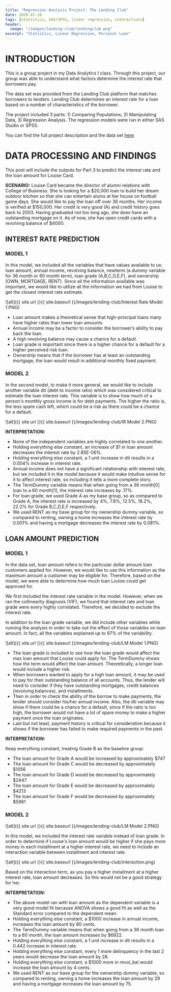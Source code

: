 ```yaml
---
title: "Regression Analysis Project: The Lending Club"
date: 2020-01-28
tags: [statistics, SAS/SPSS, linear regression, interactions]
header:
  image: "/images/lending-club/lendingclub.png"
excerpt: "Statistics, Linear Regression, Personal Loan"
---
```


# INTRODUCTION

This is a group project in my Data Analytics I class. Through this project, our group was able to understand what factors determine the interest rate that borrowers pay.

The data set was provided from the Lending Club platform that matches borrowers to lenders. Lending Club determines an interest rate for a loan based on a number of characteristics of the borrower.

The project included 3 parts: 1) Comparing Populations, 2) Manipulating Data, 3) Regression Analysis.
The regression models were run in either SAS Studio or SPSS.

You can find the full project description and the data set [here](https://github.com/AnhCao-96/Lending-Club-Project)

# DATA PROCESSING AND FINDINGS

This post will include the outputs for Part 3 to predict the interest rate and the loan amount for Louise Card.

**SCENARIO:**
Louise Card became the director of alumni relations with College of Business. She is looking for a $20,000 loan to build her dream outdoor kitchen so that she can entertain alums at her house on football game days. She would like to pay the loan off over 36 months. Her income is verified at $150,000. Her credit is very good (A) and credit history goes back to 2003. Having graduated not too long ago, she does have an outstanding mortgage on it. As of now, she has open credit cards with a revolving balance of $4000.

## INTEREST RATE PREDICTION

### MODEL 1

In this model, we included all the variables that have values available to us: loan amount, annual income, revolving balance, newterm (a dummy variable for 36 month or 60 month term), loan grade (A,B,C,D,E,F), and ownership (OWN, MORTGAGE, RENT). Since all the information available was important, we would like to utilize all the information we had from Louise to get the closest interest rate estimate.

![alt]({{ site.url }}{{ site.baseurl }}/images/lending-club/Interest Rate Model 1.PNG)

*	Loan amount makes a theoretical sense that high-principal loans many have higher rates than lower loan amounts.
*	Annual income may be a factor to consider the borrower’s ability to pay back the loan.
*	A high revolving balance may cause a chance for a default.
*	Loan grade is important since there is a higher chance for a default for a higher perceived risk loan.
*	Ownership means that if the borrower has at least an outstanding mortgage, the loan would result in additional monthly fixed payment.

### MODEL 2

In the second model, to make it more general, we would like to include another variable dti (debt to income ratio) which was considered critical to estimate the loan interest rate. This variable is to show how much of a person's monthly gross income is for debt payments. The higher the ratio is, the less spare cash left, which could be a risk as there could be a chance for a default.

![alt]({{ site.url }}{{ site.baseurl }}/images/lending-club/IR Model 2.PNG)

**INTERPRETATION:**

* None of the independent variables are highly correlated to one another.
* Holding everything else constant, an increase of $1 in loan amount decreases the interest rate by 2.85E-06%.
* Holding everything else constant, a 1 unit increase in dti results in a 0.004% increase in interest rate.
* Annual income does not have a significant relationship with interest rate, but we included it in the model because it would make intuitive sense for it to affect interest rate, so including it tells a more complete story.
* The TermDummy variable means that when going from a 36 month[0] loan to a 60 month[1], the interest rate increases by .17%.
* For loan grade, we used Grade A as my base group, so as compared to Grade A, the interest rate is increased by 4%, 7.9%, 12.5%, 18.2%, 22.2% for Grade B,C,D,E,F respectively.
* We used RENT as my base group for my ownership dummy variable, so compared to renting, owning a home increases the interest rate by 0.001% and having a mortgage decreases the interest rate by 0.081%.

## LOAN AMOUNT PREDICTION

### MODEL 1

In the data set, loan amount refers to the particular dollar amount loan customers applied for. However, we would like to use this information as the maximum amount a customer may be eligible for. Therefore, based on the model, we were able to determine how much loan Louise could get approved for.

We first included the interest rate variable in the model. However, when we ran the collinearity diagnosis (VIF), we found that interest rate and loan grade were every highly correlated. Therefore, we decided to exclude the interest rate.

In addition to the loan grade variable, we did include other variables while running the analysis in order to take out the effect of those variables on loan amount. In fact, all the variables explained up to 97% of the variability.

![alt]({{ site.url }}{{ site.baseurl }}/images/lending-club/LM Model 1.PNG)

* The loan grade is included to see how the loan grade would affect the max loan amount that Louise could apply for. The TermDummy shows how the term would affect the loan amount. Theoretically, a longer loan would include a higher risk.
* When borrowers wanted to apply for a high loan amount, it may be used to pay for their outstanding balance of all accounts. Thus, the lender will need to consider if they have outstanding mortgages, credit balances (revolving balances), and installments.
* Then in order to check the ability of the borrow to make payments, the lender should consider his/her annual income. Also, the dti variable may show if there could be a chance for a default, since if the ratio is too high, the borrower would not have a lot of spare money to make a higher payment once the loan originates.
* Last but not least, payment history is critical for consideration because it shows if the borrower has failed to make required payments in the past.

**INTERPRETATION:**

Keep everything constant, treating Grade B as the baseline group:

* The loan amount for Grade A would be increased by approximately $747
* The loan amount for Grade C would be decreased by approximately $1056
* The loan amount for Grade D would be decreased by approximately $2447
* The loan amount for Grade E would be decreased by approximately $4213
* The loan amount for Grade F would be decreased by approximately $5961

### MODEL 2

![alt]({{ site.url }}{{ site.baseurl }}/images/lending-club/LM Model 2.PNG)

In this model, we included the interest rate variable instead of loan grade. In order to determine if Louise's loan amount would be higher if she pays more money in each installment at a higher interest rate, we need to include an interaction variable between installment and interest rate.

![alt]({{ site.url }}{{ site.baseurl }}/images/lending-club/interaction.png)

Based on the interaction term, as you pay a higher installment at a higher interest rate, loan amount decreases. So this would not be a good strategy for her.

**INTERPRETATION:**

* The above model ran with loan amount as the dependent variable is a very good model fit because ANOVA shows a good fit as well as the Standard error compared to the dependent mean.
* Holding everything else constant, a $1000 increase in annual income, increases the loan amount by 80 cents.
* The TermDummy variable means that when going from a 36 month loan to a 60 month, the loan amount increases by $6922.
* Holding everything else constant, a 1 unit increase in dti results in a 0.442 increase in interest rate.
* Holding everything else constant, every 1 more delinquency in the last 2 years would decrease the loan amount by 28.
* Holding everything else constant, a $1000 more in revol_bal would increase the loan amount by 4 cents.
* We used RENT as our base group for the ownership dummy variable, so compared to renting, owning a home increases the loan amount by 29 and having a mortgage increases the loan amount by 75.
